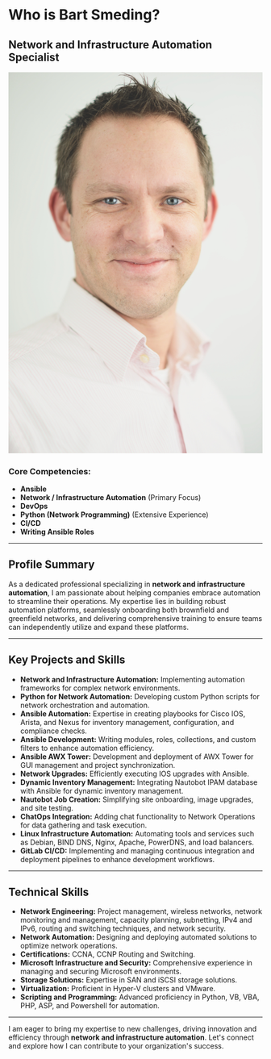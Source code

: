 # Who is Bart Smeding?

## Network and Infrastructure Automation Specialist

![Profile Picture](images/bartsmeding.jpg)

### Core Competencies:

- **Ansible**
- **Network / Infrastructure Automation** (Primary Focus)
- **DevOps**
- **Python (Network Programming)** (Extensive Experience)
- **CI/CD**
- **Writing Ansible Roles**

---

## Profile Summary

As a dedicated professional specializing in **network and infrastructure automation**, I am passionate about helping companies embrace automation to streamline their operations. My expertise lies in building robust automation platforms, seamlessly onboarding both brownfield and greenfield networks, and delivering comprehensive training to ensure teams can independently utilize and expand these platforms.

---

## Key Projects and Skills

- **Network and Infrastructure Automation:** Implementing automation frameworks for complex network environments.
- **Python for Network Automation:** Developing custom Python scripts for network orchestration and automation.
- **Ansible Automation:** Expertise in creating playbooks for Cisco IOS, Arista, and Nexus for inventory management, configuration, and compliance checks.
- **Ansible Development:** Writing modules, roles, collections, and custom filters to enhance automation efficiency.
- **Ansible AWX Tower:** Development and deployment of AWX Tower for GUI management and project synchronization.
- **Network Upgrades:** Efficiently executing IOS upgrades with Ansible.
- **Dynamic Inventory Management:** Integrating Nautobot IPAM database with Ansible for dynamic inventory management.
- **Nautobot Job Creation:** Simplifying site onboarding, image upgrades, and site testing.
- **ChatOps Integration:** Adding chat functionality to Network Operations for data gathering and task execution.
- **Linux Infrastructure Automation:** Automating tools and services such as Debian, BIND DNS, Nginx, Apache, PowerDNS, and load balancers.
- **GitLab CI/CD:** Implementing and managing continuous integration and deployment pipelines to enhance development workflows.

---

## Technical Skills

- **Network Engineering:** Project management, wireless networks, network monitoring and management, capacity planning, subnetting, IPv4 and IPv6, routing and switching techniques, and network security.
- **Network Automation:** Designing and deploying automated solutions to optimize network operations.
- **Certifications:** CCNA, CCNP Routing and Switching.
- **Microsoft Infrastructure and Security:** Comprehensive experience in managing and securing Microsoft environments.
- **Storage Solutions:** Expertise in SAN and iSCSI storage solutions.
- **Virtualization:** Proficient in Hyper-V clusters and VMware.
- **Scripting and Programming:** Advanced proficiency in Python, VB, VBA, PHP, ASP, and Powershell for automation.

---

I am eager to bring my expertise to new challenges, driving innovation and efficiency through **network and infrastructure automation**. Let's connect and explore how I can contribute to your organization's success.
